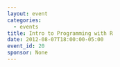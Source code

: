 ```yaml
---
layout: event
categories: 
  - events
title: Intro to Programming with R
date: 2012-08-07T18:00:00-05:00
event_id: 20
sponsor: None
---
```



